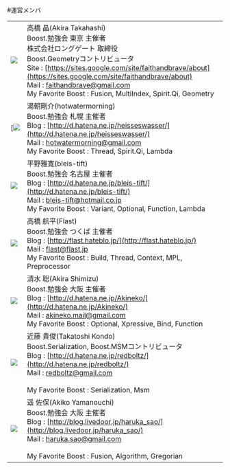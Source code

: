 #運営メンバ

| | |
|--|--|
| ![](https://raw.githubusercontent.com/boostjp/image/master/the-team/faithandbrave.png) | 高橋 晶(Akira Takahashi)<br/>Boost.勉強会 東京 主催者<br/>株式会社ロングゲート 取締役<br/>Boost.Geometryコントリビュータ<br/>Site : [https://sites.google.com/site/faithandbrave/about](https://sites.google.com/site/faithandbrave/about)<br/>Mail : faithandbrave@gmail.com<br/>My Favorite Boost : Fusion, MultiIndex, Spirit.Qi, Geometry |
| [![](https://raw.githubusercontent.com/boostjp/image/master/the-team/hotwatermorning.png) |湯朝剛介(hotwatermorning)<br/>Boost.勉強会 札幌 主催者<br/>Blog : [http://d.hatena.ne.jp/heisseswasser/](http://d.hatena.ne.jp/heisseswasser/)<br/>Mail : hotwatermorning@gmail.com<br/>My Favorite Boost : Thread, Spirit.Qi, Lambda |
| ![](https://raw.githubusercontent.com/boostjp/image/master/the-team/bleis.png) | 平野雅寛(bleis-tift)<br/>Boost.勉強会 名古屋 主催者<br/>Blog : [http://d.hatena.ne.jp/bleis-tift/](http://d.hatena.ne.jp/bleis-tift/)<br/>Mail : bleis-tift@hotmail.co.jp<br/>My Favorite Boost : Variant, Optional, Function, Lambda |
| ![](https://raw.githubusercontent.com/boostjp/image/master/the-team/flast.png) | 高橋 航平(Flast)<br/>Boost.勉強会 つくば 主催者<br/>Blog : [http://flast.hateblo.jp/](http://flast.hateblo.jp/)<br/>Mail : flast@flast.jp<br/>My Favorite Boost : Build, Thread, Context, MPL, Preprocessor |
| ![](https://raw.githubusercontent.com/boostjp/image/master/the-team/akineko.png) |清水 聡(Akira Shimizu)<br/>Boost.勉強会 大阪 主催者<br/>Blog : [http://d.hatena.ne.jp/Akineko/](http://d.hatena.ne.jp/Akineko/)<br/>Mail : akineko.mail@gmail.com<br/>My Favorite Boost : Optional, Xpressive, Bind, Function |
| ![](https://raw.githubusercontent.com/boostjp/image/master/the-team/redboltz.png) | 近藤 貴俊(Takatoshi Kondo)<br/>Boost.Serialization, Boost.MSMコントリビュータ<br/>Blog : [http://d.hatena.ne.jp/redboltz/](http://d.hatena.ne.jp/redboltz/)<br/>Mail : redboltz@gmail.com<br/><br/>My Favorite Boost : Serialization, Msm |
| ![](https://raw.githubusercontent.com/boostjp/image/master/the-team/haruka_sao.png) | 遥 佐保(Akiko Yamanouchi)<br/>Boost.勉強会 大阪 主催者<br/>Blog : [http://blog.livedoor.jp/haruka_sao/](http://blog.livedoor.jp/haruka_sao/)<br/>Mail : haruka.sao@gmail.com<br/><br/>My Favorite Boost : Fusion, Algorithm, Gregorian |


